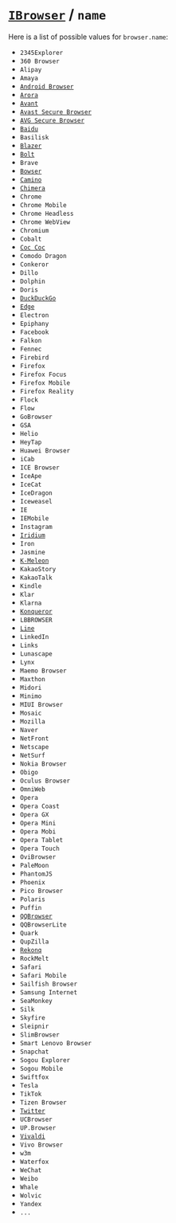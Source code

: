 # [`IBrowser`](/api/ua-parser-js/get-browser.md) / `name`

Here is a list of possible values for `browser.name`:

- `2345Explorer`
- `360 Browser`
- `Alipay`
- `Amaya`
- [`Android Browser`](./name/android.md)
- [`Arora`](./name/arora.md)
- [`Avant`](./name/avant.md)
- [`Avast Secure Browser`](./name/avast.md)
- [`AVG Secure Browser`](./name/avg.md)
- [`Baidu`](./name/baidu.md)
- `Basilisk`
- [`Blazer`](./name/blazer.md)
- [`Bolt`](./name/bolt.md)
- `Brave`
- [`Bowser`](./name/bowser.md)
- [`Camino`](./name/camino.md)
- [`Chimera`](./name/chimera.md)
- `Chrome`
- `Chrome Mobile`
- `Chrome Headless`
- `Chrome WebView`
- `Chromium`
- `Cobalt`
- [`Coc Coc`](./name/coc-coc.md)
- `Comodo Dragon`
- `Conkeror`
- `Dillo`
- `Dolphin`
- `Doris`
- [`DuckDuckGo`](./name/duckduckgo.md)
- [`Edge`](./name/edge.md)
- `Electron`
- `Epiphany`
- `Facebook`
- `Falkon`
- `Fennec`
- `Firebird`
- `Firefox`
- `Firefox Focus`
- `Firefox Mobile`
- `Firefox Reality`
- `Flock`
- `Flow`
- `GoBrowser`
- `GSA`
- `Helio`
- `HeyTap`
- `Huawei Browser`
- `iCab`
- `ICE Browser`
- `IceApe`
- `IceCat`
- `IceDragon`
- `Iceweasel`
- `IE`
- `IEMobile`
- `Instagram`
- [`Iridium`](./name/iridium.md)
- `Iron`
- `Jasmine`
- [`K-Meleon`](./name/k-meleon.md)
- `KakaoStory`
- `KakaoTalk`
- `Kindle`
- `Klar`
- `Klarna`
- [`Konqueror`](./name/konqueror.md)
- `LBBROWSER`
- [`Line`](./name/line.md)
- `LinkedIn`
- `Links`
- `Lunascape`
- `Lynx`
- `Maemo Browser`
- `Maxthon`
- `Midori`
- `Minimo`
- `MIUI Browser`
- `Mosaic`
- `Mozilla`
- `Naver`
- `NetFront`
- `Netscape`
- `NetSurf`
- `Nokia Browser`
- `Obigo`
- `Oculus Browser`
- `OmniWeb`
- `Opera`
- `Opera Coast`
- `Opera GX`
- `Opera Mini`
- `Opera Mobi`
- `Opera Tablet`
- `Opera Touch`
- `OviBrowser`
- `PaleMoon`
- `PhantomJS`
- `Phoenix`
- `Pico Browser`
- `Polaris`
- `Puffin`
- [`QQBrowser`](./name/qq.md)
- `QQBrowserLite`
- `Quark`
- `QupZilla`
- [`Rekonq`](./name/rekonq.md)
- `RockMelt`
- `Safari`
- `Safari Mobile`
- `Sailfish Browser`
- `Samsung Internet`
- `SeaMonkey`
- `Silk`
- `Skyfire`
- `Sleipnir`
- `SlimBrowser`
- `Smart Lenovo Browser`
- `Snapchat`
- `Sogou Explorer`
- `Sogou Mobile`
- `Swiftfox`
- `Tesla`
- `TikTok`
- `Tizen Browser`
- [`Twitter`](./name/twitter.md)
- `UCBrowser`
- `UP.Browser`
- [`Vivaldi`](./name/vivaldi.md)
- `Vivo Browser`
- `w3m`
- `Waterfox`
- `WeChat`
- `Weibo`
- `Whale`
- `Wolvic`
- `Yandex`
- `...`